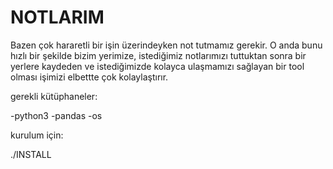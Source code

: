 # NOTLARIM

Bazen çok hararetli bir işin üzerindeyken not tutmamız gerekir. O anda bunu hızlı bir şekilde bizim yerimize, istediğimiz notlarımızı tuttuktan sonra bir yerlere kaydeden ve istediğimizde kolayca ulaşmamızı sağlayan bir tool olması işimizi elbettte çok kolaylaştırır.

gerekli kütüphaneler:

-python3
  -pandas
  -os

kurulum için:

./INSTALL

